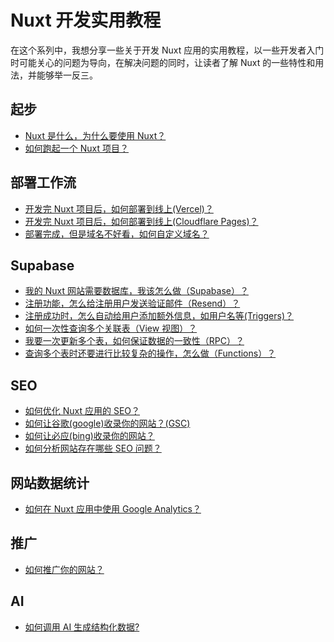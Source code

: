 # Nuxt 开发实用教程

在这个系列中，我想分享一些关于开发 Nuxt 应用的实用教程，以一些开发者入门时可能关心的问题为导向，在解决问题的同时，让读者了解 Nuxt 的一些特性和用法，并能够举一反三。

## 起步

- [Nuxt 是什么，为什么要使用 Nuxt？](/blogs/nuxt/nuxt-profile.md)
- [如何跑起一个 Nuxt 项目？](/blogs/nuxt/nuxt-start.md)

## 部署工作流

- [开发完 Nuxt 项目后，如何部署到线上(Vercel)？](/blogs/nuxt/deploy-vercel.md)
- [开发完 Nuxt 项目后，如何部署到线上(Cloudflare Pages)？](/blogs/nuxt/deploy-cloudflare-pages.md)<Badge type="info" text="更新中" />
- [部署完成，但是域名不好看，如何自定义域名？](/blogs/nuxt/deploy-custom-domain.md)<Badge type="info" text="更新中" />

## Supabase

- [我的 Nuxt 网站需要数据库，我该怎么做（Supabase）？](/blogs/nuxt/supabase-start.md)<Badge type="info" text="更新中" />
- [注册功能，怎么给注册用户发送验证邮件（Resend）？](/blogs/nuxt/supabase-resend.md)<Badge type="info" text="更新中" />
- [注册成功时，怎么自动给用户添加额外信息，如用户名等(Triggers)？](/blogs/nuxt/supabase-triggers.md)<Badge type="info" text="更新中" />
- [如何一次性查询多个关联表（View 视图）？](/blogs/nuxt/supabase-views.md)<Badge type="info" text="更新中" />
- [我要一次更新多个表，如何保证数据的一致性（RPC）？](/blogs/nuxt/supabase-rpc.md)<Badge type="info" text="更新中" />
- [查询多个表时还要进行比较复杂的操作，怎么做（Functions）？](/blogs/nuxt/supabase-functions.md)<Badge type="info" text="更新中" />

## SEO

- [如何优化 Nuxt 应用的 SEO？](#)<Badge type="info" text="更新中" />
- [如何让谷歌(google)收录你的网站？(GSC)](#)<Badge type="info" text="更新中" />
- [如何让必应(bing)收录你的网站？](#)<Badge type="info" text="更新中" />
- [如何分析网站存在哪些 SEO 问题？](#)<Badge type="info" text="更新中" />

## 网站数据统计

- [如何在 Nuxt 应用中使用 Google Analytics？](#)<Badge type="info" text="更新中" />

## 推广

- [如何推广你的网站？](#)<Badge type="info" text="更新中" />

## AI

- [如何调用 AI 生成结构化数据?](#)<Badge type="info" text="更新中" />
